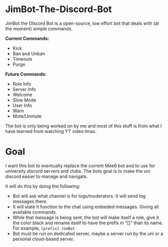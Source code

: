 # JimBot-The-Discord-Bot

JimBot the DIscord Bot is a open-source, low effort bot that deals with (at the moment) simple commands. 

**Current Commands:**
- Kick
- Ban and Unban
- Timeouts
- Purge

**Future Commands:**
- Role Info
- Server Info
- Welcome
- Slow Mode
- User Info
- Warn
- Mute/Unmute

The bot is only being worked on by me and most of this stuff is from what I have learned from watching YT video lmao. 

# Goal

I want this bot to eventually replace the current Mee6 bot and to use for university discord servers and clubs. The bots goal is to make the uni discord easier to manage and navigate. 

It will do this by doing the following:
- Bot will ask what channel is for logs/moderators. It will send log messages there.
- It will state it function to the chat using embeded messages. Giving all available commands.
- While that message is being sent, the bot will make itself a role, give it the color black and rename itself to have the prefix in "[]" than its name. For example, ```[prefix] JimBot```
- Bot must be run on dedicated server, maybe a server run by the uni or a personal cloud-based server.
